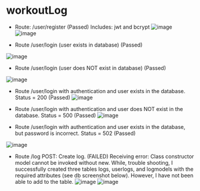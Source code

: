 # workoutLog
- Route:  /user/register  (Passed)  Includes: jwt and bcrypt
![image](https://user-images.githubusercontent.com/70583147/96536455-1e564f80-1262-11eb-9349-2dc8c6fa5bc5.png)
![image](https://user-images.githubusercontent.com/70583147/96536484-329a4c80-1262-11eb-8f5e-44083e990903.png)

- Route /user/login (user exists in database) (Passed) 

![image](https://user-images.githubusercontent.com/70583147/96536515-404fd200-1262-11eb-8221-21b3ccdb5ea6.png)

- Route /user/login (user does NOT exist in database) (Passed) 

![image](https://user-images.githubusercontent.com/70583147/96536542-4f368480-1262-11eb-8fe0-cd126586b46e.png)

- Route /user/login with authentication and user exists in the database.  Status = 200 (Passed) 
![image](https://user-images.githubusercontent.com/70583147/96536586-65444500-1262-11eb-8e65-601fd6e4fe4e.png)

- Route /user/login with authentication and user does NOT exist  in the database.  Status = 500 (Passed) 
![image](https://user-images.githubusercontent.com/70583147/96536607-755c2480-1262-11eb-8cb4-c9aefe94af0c.png)

- Route /user/login with authentication and user exists in the database, but password is incorrect.  Status = 502  (Passed) 

![image](https://user-images.githubusercontent.com/70583147/96536636-80af5000-1262-11eb-97f6-abb431e182c2.png)

- Route /log POST:  Create log.  (FAILED)  Receiving error:  Class constructor model cannot be invoked without new.  While, trouble shooting, I successfully created three tables logs, userlogs, and logmodels with the required attributes (see db screenshot below).  However, I have not been able to add to the table.
![image](https://user-images.githubusercontent.com/70583147/96536664-90c72f80-1262-11eb-8e3d-f2f3b5605d12.png)
![image](https://user-images.githubusercontent.com/70583147/96536677-99b80100-1262-11eb-89fe-0cf588b0593d.png)




